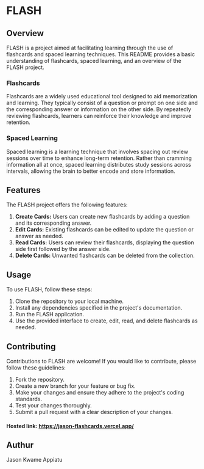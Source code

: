 # FLASH

## Overview

FLASH is a project aimed at facilitating learning through the use of flashcards and spaced learning techniques. This README provides a basic understanding of flashcards, spaced learning, and an overview of the FLASH project.

### Flashcards

Flashcards are a widely used educational tool designed to aid memorization and learning. They typically consist of a question or prompt on one side and the corresponding answer or information on the other side. By repeatedly reviewing flashcards, learners can reinforce their knowledge and improve retention.

### Spaced Learning

Spaced learning is a learning technique that involves spacing out review sessions over time to enhance long-term retention. Rather than cramming information all at once, spaced learning distributes study sessions across intervals, allowing the brain to better encode and store information.

## Features

The FLASH project offers the following features:

1. **Create Cards:** Users can create new flashcards by adding a question and its corresponding answer.
2. **Edit Cards:** Existing flashcards can be edited to update the question or answer as needed.
3. **Read Cards:** Users can review their flashcards, displaying the question side first followed by the answer side.
4. **Delete Cards:** Unwanted flashcards can be deleted from the collection.

## Usage

To use FLASH, follow these steps:

1. Clone the repository to your local machine.
2. Install any dependencies specified in the project's documentation.
3. Run the FLASH application.
4. Use the provided interface to create, edit, read, and delete flashcards as needed.

## Contributing

Contributions to FLASH are welcome! If you would like to contribute, please follow these guidelines:

1. Fork the repository.
2. Create a new branch for your feature or bug fix.
3. Make your changes and ensure they adhere to the project's coding standards.
4. Test your changes thoroughly.
5. Submit a pull request with a clear description of your changes.

#### Hosted link: https://jason-flashcards.vercel.app/

## Authur

Jason Kwame Appiatu

